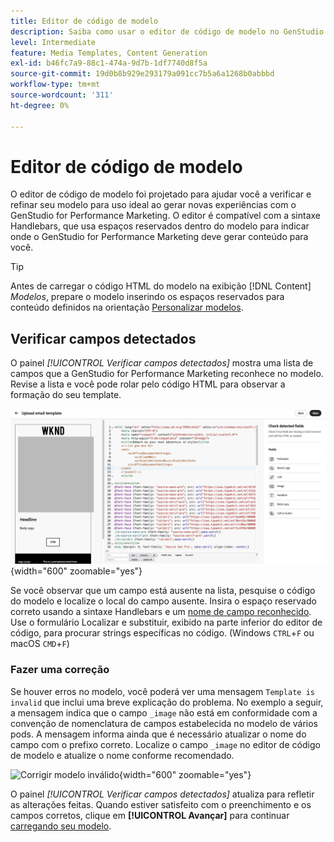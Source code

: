 ```yaml
---
title: Editor de código de modelo
description: Saiba como usar o editor de código de modelo no GenStudio for Performance Marketing.
level: Intermediate
feature: Media Templates, Content Generation
exl-id: b46fc7a9-88c1-474a-9d7b-1df7740d8f5a
source-git-commit: 19d0b8b929e293179a091cc7b5a6a1268b0abbbd
workflow-type: tm+mt
source-wordcount: '311'
ht-degree: 0%

---
```


# Editor de código de modelo

O editor de código de modelo foi projetado para ajudar você a verificar e refinar seu modelo para uso ideal ao gerar novas experiências com o GenStudio for Performance Marketing. O editor é compatível com a sintaxe Handlebars, que usa espaços reservados dentro do modelo para indicar onde o GenStudio for Performance Marketing deve gerar conteúdo para você.

>[!TIP]
>
>Antes de carregar o código HTML do modelo na exibição [!DNL Content] _Modelos_, prepare o modelo inserindo os espaços reservados para conteúdo definidos na orientação [Personalizar modelos](customize-template.md).

## Verificar campos detectados

O painel _[!UICONTROL Verificar campos detectados]_ mostra uma lista de campos que a GenStudio for Performance Marketing reconhece no modelo. Revise a lista e você pode rolar pelo código HTML para observar a formação do seu template.

![Modo de exibição do editor de código](/help/assets/template-detected-fields.png "Verificar campos detectados"){width="600" zoomable="yes"}

Se você observar que um campo está ausente na lista, pesquise o código do modelo e localize o local do campo ausente. Insira o espaço reservado correto usando a sintaxe Handlebars e um [nome de campo reconhecido](/help/user-guide/content/customize-template.md#recognized-field-names). Use o formulário Localizar e substituir, exibido na parte inferior do editor de código, para procurar strings específicas no código. (Windows `CTRL`+`F` ou macOS `CMD`+`F`)

### Fazer uma correção

Se houver erros no modelo, você poderá ver uma mensagem `Template is invalid` que inclui uma breve explicação do problema. No exemplo a seguir, a mensagem indica que o campo `_image` não está em conformidade com a convenção de nomenclatura de campos estabelecida no modelo de vários pods. A mensagem informa ainda que é necessário atualizar o nome do campo com o prefixo correto. Localize o campo `_image` no editor de código de modelo e atualize o nome conforme recomendado.

![Corrigir modelo inválido](/help/assets/animation/template-code-editor.gif){width="600" zoomable="yes"}

O painel _[!UICONTROL Verificar campos detectados]_ atualiza para refletir as alterações feitas. Quando estiver satisfeito com o preenchimento e os campos corretos, clique em **[!UICONTROL Avançar]** para continuar [carregando seu modelo](/help/user-guide/content/use-templates.md#add-a-template).
